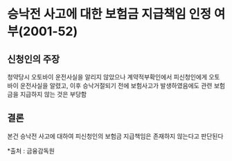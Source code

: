 # 승낙전 사고에 대한 보험금 지급책임 인정 여부(2001-52)

## 신청인의 주장
청약당시 오토바이 운전사실을 알리지 않았으나 계약적부확인에서 피신청인에게 오토바이 운전사실을 알렸고, 이후 승낙거절되기 전에 보험사고가 발생하였음에도 관련  보험금을 지급하지 않는 것은 부당함

## 결론
본건 승낙전 사고에 대하여 피신청인의 보험금 지급책임은 존재하지 않는다고 판단된다

*출처 : 금융감독원
